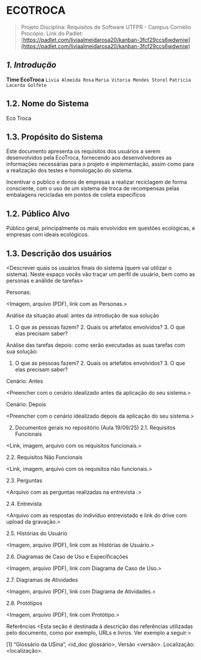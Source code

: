 # ECOTROCA

> Projeto Disciplina: Requisitos de Software
> UTFPR - Campus Cornélio Procópio.
Link do Padlet: [https://padlet.com/liviaalmeidarosa20/kanban-3fcf29ccs6wdwniw](https://padlet.com/liviaalmeidarosa20/kanban-3fcf29ccs6wdwniw)

***1. Introdução***
---------------------------------------------------------
**Time EcoTroca**
`Livia Almeida Rosa` 
`Maria Vitoria Mendes Storel` 
`Patricia Lacerda Golfete` 

1.2. Nome do Sistema
----------------------------------------------------------
Eco Troca

1.3. Propósito do Sistema
----------------------------------------------------------
Este documento apresenta os requisitos dos usuários a serem desenvolvidos pela EcoTroca, fornecendo aos desenvolvedores as informações necessárias para o projeto e implementação, assim como para a realização dos testes e homologação do sistema.

Incentivar o publico e donos de empresas a realizar reciclagem de forma consciente, com o uso de um sistema de troca de recompensas pelas embalagens recicladas em pontos de coleta específicos

1.2. Público Alvo
------------------------------------------------------------
Público geral, principalmente os mais envolvidos em questões ecológicas, e empresas com ideais ecológicos.

1.3. Descrição dos usuários
------------------------------------------------------------
<Descrever quais os usuários finais do sistema (quem vai utilizar o sistema). Neste espaço vocês vão traçar um perfil de usuário, bem como as personas e análide de tarefas>

Personas:

<Imagem, arquivo (PDF), link com as Personas.>

Análise da situação atual: antes da introdução de sua solução

1. O que as pessoas fazem? 2. Quais os artefatos envolvidos? 3. O que elas precisam saber?

Análise das tarefas depois: como serão executadas as suas tarefas com sua solução:

1. O que as pessoas fazem? 2. Quais os artefatos envolvidos? 3. O que elas precisam saber?

Cenário: Antes

<Preencher com o cenário idealizado antes da aplicação do seu sistema.>

Cenário: Depois

<Preencher com o cenário idealizado depois da aplicação do seu sistema.>

2. Documentos gerais no repositório (Aula 19/09/25)
2.1. Requisitos Funcionais

<Link, imagem, arquivo com os requisitos funcionais.>

2.2. Requisitos Não Funcionais

<Link, imagem, arquivo com os requisitos não funcionais.>

2.3. Perguntas

<Arquivo com as perguntas realizadas na entrevista .>

2.4. Entrevista

<Arquivo com as respostas do indivíduo entrevistado e link do drive com upload da gravação.>

2.5. Histórias do Usuário

<Imagem, arquivo (PDF), link com as Histórias de Usuário.>

2.6. Diagramas de Caso de Uso e Especificações

<Imagem, arquivo (PDF), link com Diagrama de Caso de Uso.>

2.7. Diagramas de Atividades

<Imagem, arquivo (PDF), link com Diagrama de Atividades.>

2.8. Protótipos

<Imagem, arquivo (PDF), link com Protótipo.>

Referências
<Esta seção é destinada à descrição das referências utilizadas pelo documento, como por exemplo, URLs e livros. Ver exemplo a seguir:>

[1] “Glossário da USina”, <id_doc glossário>, Versão <versão>. Localização: <localização>.
